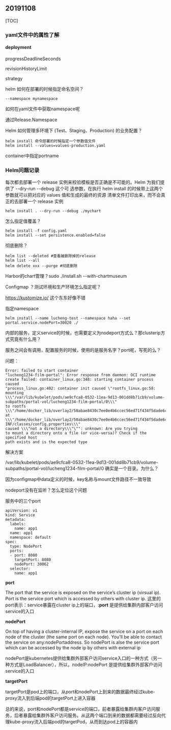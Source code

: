 ## 20191108

[TOC]

### yaml文件中的属性了解

#### deployment

progressDeadlineSeconds

revisionHistoryLimit

strategy



helm 如何在部署的时候指定命名空间？

```
--namespace mynamespace
```

如何在yaml文件中获取namespace呢

通过Release.Namespace



Helm 如何管理多环境下 (Test、Staging、Production) 的业务配置？

```
helm install 命令部署的时候指定一个参数值文件
helm install --values=values-production.yaml
```



container中指定portname



### Helm问题记录

每次都去部署⼀个 release 实例来校验模板是否正确是不可能的。Helm 为我们提供了 --dry-run --debug 这个可
选参数，在执⾏ helm install 的时候带上这两个参数就可以把对应的 values 值和⽣成的最终的资源
清单⽂件打印出来，⽽不会真正的去部署⼀个 release 实例

```
helm install . --dry-run --debug ./mychart
```

怎么指定值覆盖？

```
helm install -f config.yaml
helm install --set persistence.enabled=false
```

彻底删除？

```
helm list --deleted #查看被删除掉的release
helm list --all
helm delete xxx --purge #彻底删除
```

Harbor的chart管理？sudo ./install.sh --with-chartmuseum

Configmap ？测试环境和生产环境怎么指定呢？





https://kustomize.io/ 这个东东好像不错



指定namespace

```
helm install --name lucheng-test --namespace haha --set portal.service.nodePort=30020 ./ 
```



内部的服务，定义service的时候，也需要定义为nodeport方式么？那clusterip方式究竟有什么用？



服务之间会有调用，配置服务的时候，使用的是服务名字？port呢，写死的么？



问题：

```
Error: failed to start container
"lucheng1234-film-portal": Error response from daemon: OCI runtime
create failed: container_linux.go:348: starting container process caused
"process_linux.go:402: container init caused \"rootfs_linux.go:58:
mounting
\\\"/var/lib/kubelet/pods/ae9cfca8-0532-11ea-9d13-001dd8b71cb9/volume-subpaths/portal-vol/lucheng1234-film-portal/0\\\"
to rootfs
\\\"/home/docker_lib/overlay2/50abae8430c7ee0e4b6ccec56ed71f434f5dade6c224e7f4f1d3b02ca990817b/merged\\\"
at \\\"/home/docker_lib/overlay2/50abae8430c7ee0e4b6ccec56ed71f434f5dade6c224e7f4f1d3b02ca990817b/merged/usr/local/tomcat/webapps/portal/WEB-INF/classes/config.properties\\\"
caused \\\"not a directory\\\"\"": unknown: Are you trying
to mount a directory onto a file (or vice-versa)? Check if the specified host
path exists and is the expected type
```

解决方案

/var/lib/kubelet/pods/ae9cfca8-0532-11ea-9d13-001dd8b71cb9/volume-subpaths/portal-vol/lucheng1234-film-portal/0 确实是一个目录。为什么？

因为configmap中data定义的时候，key名称与mount文件路径不一致导致



nodeport没有在监听？怎么定位这个问题

服务中的三个port

```
apiVersion: v1
kind: Service
metadata:
  labels:
    name: app1
  name: app1
  namespace: default
spec:
  type: NodePort
  ports:
  - port: 8080
    targetPort: 8080
    nodePort: 30062
  selector:
    name: app1
```

**port**

The port that the service is exposed on the service’s cluster ip (virsual ip). Port is the service port which is accessed by others with cluster ip.
这里的port表示：service暴露在cluster ip上的端口，**<cluster ip>:port** 是提供给集群内部客户访问service的入口

**nodePort**

On top of having a cluster-internal IP, expose the service on a port on each node of the cluster (the same port on each node). You'll be able to contact the service on any<nodeIP>:nodePortaddress. So nodePort is alse the service port which can be accessed by the node ip by others with external ip

nodePort是kubernetes提供给集群外部客户访问service入口的一种方式（另一种方式是LoadBalancer），所以，nodeIP:nodePort 是提供给集群外部客户访问service的入口

**targetPort**

targetPort是pod上的端口，从port和nodePort上到来的数据最终经过kube-proxy流入到后端pod的targetPort上进入容器

总的来说，port和nodePort都是service的端口，前者暴露给集群内客户访问服务，后者暴露给集群外客户访问服务。从这两个端口到来的数据都需要经过反向代理kube-proxy流入后端pod的targetPod，从而到达pod上的容器内




